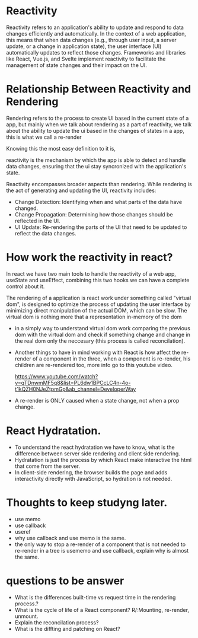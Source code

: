 # Reactivity

Reactivity refers to an application's ability to update and respond to data changes efficiently and automatically. In the context of a web application, this means that when data changes (e.g., through user input, a server update, or a change in application state), the user interface (UI) automatically updates to reflect those changes. Frameworks and libraries like React, Vue.js, and Svelte implement reactivity to facilitate the management of state changes and their impact on the UI.

# Relationship Between Reactivity and Rendering

Rendering refers to the process to create UI based in the current state of a app,
but mainly when we talk about rendering as a part of reactivity, we talk
about the ability to update the ui based in the changes of states
in a app, this is what we call a re-render

Knowing this the most easy definition to it is,

reactivity is the mechanism by which the app is able
to detect and handle data changes, ensuring that the ui
stay syncronized with the application's state.

Reactivity encompasses broader aspects than rendering. While rendering is the act of generating and updating the UI, reactivity includes:

- Change Detection: Identifying when and what parts of the data have changed.
- Change Propagation: Determining how those changes should be reflected in the UI.
- UI Update: Re-rendering the parts of the UI that need to be updated to reflect the data changes.

# How work the reactivity in react?

In react we have two main tools to handle the reactivity of a web app, useState and useEffect,
combining this two hooks we can have a complete control about it.

The rendering of a application is react work under something called "virtual dom",
is designed to optimize the process of updating the user interface by minimizing direct manipulation of the actual DOM, which can be slow.
The virtual dom is nothing more that a representation in-memory of the dom

- in a simply way to understand virtual dom work
  comparing the previous dom with the virtual dom and check if something change
  and change in the real dom only the neccesary (this process is called reconcilation).

- Another things to have in mind working with React is how affect the re-render of a component
  in the three, when a component is re-render, his children are re-rendered too, more info go to
  this youtube video.

  https://www.youtube.com/watch?v=qTDnwmMF5q8&list=PL6dw1BPCcLC4n-4o-t1kQZH0NJeZtpmGp&ab_channel=DeveloperWay

- A re-render is ONLY caused when a state change, not when a prop change.

# React Hydratation.

- To understand the react hydratation we have to know, what is the difference
  between server side rendering and client side rendering.
- Hydratation is just the process by which React make interactive the html that come
  from the server.
- In client-side rendering, the browser builds the page and adds interactivity directly with JavaScript, so hydration is not needed.

# Thoughts to keep studyng later.

- use memo
- use callback
- useref
- why use callback and use memo is the same.
- the only way to stop a re-render of a component that is not needed to re-render in a tree
  is usememo and use callback, explain why is almost the same.

# questions to be answer

- What is the differences built-time vs request time in the rendering process.?
- What is the cycle of life of a React component?
  R/:Mounting, re-render, unmount.
- Explain the reconcilation process?
- What is the diffting and patching on React?
